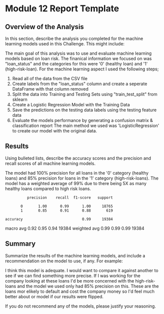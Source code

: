 # Module 12 Report Template

## Overview of the Analysis

In this section, describe the analysis you completed for the machine learning models used in this Challenge. This might include:

The main goal of this analysis was to use and evaluate machine learning models based on loan risk. The finanical information we focused on was "loan_status" and the categories for this were '0' (healthy loan) and '1' (high-risk-loan). For the machine learning aspect I used the following steps;
1) Read all of the data from the CSV file
2) Create labels from the "loan_status" column and create a seperate DataFrame with that column removed
3) Split the data into Training and Testing Sets using "train_test_split" from sklearn
4) Create a Logistic Regression Model with the Training Data
5) Save the predictions on the testing data labels using the testing feature data
6) Evaluate the models performance by generating a confusion matrix & classification report
The main method we used was 'LogisticRegression' to create our model with the original data.


## Results

Using bulleted lists, describe the accuracy scores and the precision and recall scores of all machine learning models.

The model had 100% precision for all loans in the '0' category (healthy loans) and 85% precision for loans in the '1' category (high-risk-loans). The model has a weighted average of 99% due to there being 5X as many healthy loans compared to high risk loans.


              precision    recall  f1-score   support

           0       1.00      0.99      1.00     18765
           1       0.85      0.91      0.88       619

    accuracy                           0.99     19384
   macro avg       0.92      0.95      0.94     19384
weighted avg       0.99      0.99      0.99     19384


## Summary

Summarize the results of the machine learning models, and include a recommendation on the model to use, if any. For example:

I think this model is adequate. I would want to compare it against another to see if we can find something more precise. If I was working for the company looking at these loans I'd be more concerned with the high-risk-loans and the model we used only had 85% precision on this. These are the loans mor elikely to default and cost the company money so I'd feel much better about or model if our results were flipped.


If you do not recommend any of the models, please justify your reasoning.
